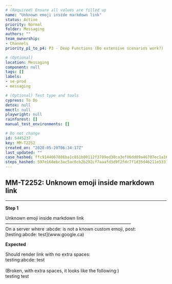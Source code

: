 ```yaml
---
# (Required) Ensure all values are filled up
name: "Unknown emoji inside markdown link"
status: Active
priority: Normal
folder: Messaging
authors: ""
team_ownership: 
- Channels
priority_p1_to_p4: P3 - Deep Functions (Do extensive scenarios work?)

# (Optional)
location: Messaging
component: null
tags: []
labels: 
- se-prod
- messaging

# (Optional) Test type and tools
cypress: To Do
detox: null
mmctl: null
playwright: null
rainforest: []
manual_test_environments: []

# Do not change
id: 5445237
key: MM-T2252
created_on: "2020-05-20T06:34:17Z"
last_updated: ""
case_hashed: ffc9144667886ba1c851b80112f3709ed38ca3ef86dd09a46707ec1a16887176c0057e6553482940a1ce343c830f9b4a
steps_hashed: 597e168ebc3ac5ac0cb2b292cf7aaafd3d9f2fdc7f1d35d46211e53310448bf98d5b2639c3218aa2baacf48b5b8fc867
---
```


<!-- (Auto-generated) Based on frontmatter's "key" and "name" -->

## MM-T2252: Unknown emoji inside markdown link

---

**Step 1**

Unknown emoji inside markdown link\
————————————————————————————\
On a server where :abcde: is not a known custom emoji, post:\
\[testing:abcde: test]\(www\.google.ca)

**Expected**

Should render link with no extra spaces:\
testing:abcde: test\
\
(Broken, with extra spaces, it looks like the following:)\
testing test
